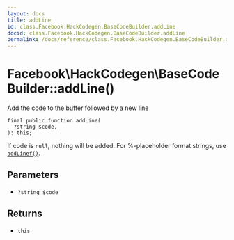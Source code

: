 ```yaml
---
layout: docs
title: addLine
id: class.Facebook.HackCodegen.BaseCodeBuilder.addLine
docid: class.Facebook.HackCodegen.BaseCodeBuilder.addLine
permalink: /docs/reference/class.Facebook.HackCodegen.BaseCodeBuilder.addLine/
---
```

# Facebook\\HackCodegen\\BaseCodeBuilder::addLine()




Add the code to the buffer followed by a new line




``` Hack
final public function addLine(
  ?string $code,
): this;
```




If code is ` null `, nothing will be added.
For %-placeholder format strings, use [` addLinef() `](<class.Facebook.HackCodegen.BaseCodeBuilder.addLinef.md>).




## Parameters




* ` ?string $code `




## Returns




- ` this `